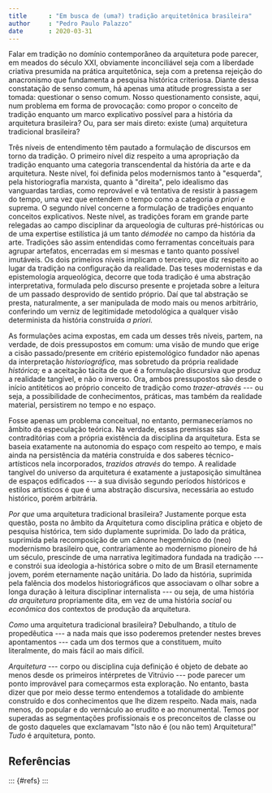```yaml
---
title      : "Em busca de (uma?) tradição arquitetônica brasileira"
author     : "Pedro Paulo Palazzo"
date       : 2020-03-31
---
```


Falar em tradição no domínio contemporâneo da arquitetura pode parecer,
em meados do século XXI, obviamente inconciliável seja com a liberdade
criativa presumida na prática arquitetônica, seja com a pretensa
rejeição do anacronismo que fundamenta a pesquisa histórica criteriosa.
Diante dessa constatação de senso comum, há apenas uma atitude
progressista a ser tomada: questionar o senso comum. Nosso
questionamento consiste, aqui, num problema em forma de provocação: como
propor o conceito de tradição enquanto um marco explicativo possível
para a história da arquitetura brasileira? Ou, para ser mais direto:
existe (uma) arquitetura tradicional brasileira?

Três níveis de entendimento têm pautado a formulação de discursos em
torno da tradição.
O primeiro nível diz respeito a uma apropriação da tradição enquanto uma
categoria transcendental da história da arte e da arquitetura. Neste
nível, foi definida pelos modernismos tanto à "esquerda", pela
historiografia marxista, quanto à "direita", pelo idealismo das
vanguardas tardias, como reprovável e vã tentativa de resistir à
passagem do tempo, uma vez que entendem o tempo como a categoria *a
priori* e suprema.
O segundo nível concerne a formulação de tradições enquanto conceitos
explicativos. Neste nível, as tradições foram em grande parte relegadas
ao campo disciplinar da arqueologia de culturas pré-históricas ou de uma
expertise estilística já um tanto *démodée* no campo da história da
arte. Tradições são assim entendidas como ferramentas conceituais para
agrupar artefatos, encerradas em si mesmas e tanto quanto possível
imutáveis.
Os dois primeiros níveis implicam o terceiro, que diz respeito ao lugar
da tradição na configuração da realidade. Das teses modernistas e da
epistemologia arqueológica, decorre que toda tradição é uma abstração
interpretativa, formulada pelo discurso presente e projetada sobre a
leitura de um passado desprovido de sentido próprio. Daí que tal
abstração se presta, naturalmente, a ser manipulada de modo mais ou
menos arbitrário, conferindo um verniz de legitimidade metodológica a
qualquer visão determinista da história construída *a priori.*

As formulações acima expostas, em cada um desses três níveis, partem, na
verdade, de dois pressupostos em comum: uma visão de mundo que erige a
cisão passado/presente em critério epistemológico fundador não apenas da
interpretação *historiográfica,* mas sobretudo da própria realidade
*histórica;* e a aceitação tácita de que é a formulação discursiva que
produz a realidade tangível, e não o inverso. Ora, ambos pressupostos
são desde o início antitéticos ao próprio conceito de tradição como
*trazer-através* --- ou seja, a possibilidade de conhecimentos,
práticas, mas também da realidade material, persistirem no tempo e no
espaço.

Fosse apenas um problema conceitual, no entanto, permaneceríamos no
âmbito da especulação teórica. Na verdade, essas premissas são
contraditórias com a própria existência da disciplina da arquitetura.
Esta se baseia exatamente na autonomia do espaço com respeito ao tempo,
e mais ainda na persistência da matéria construída e dos saberes
técnico-artísticos nela incorporados, *trazidos através* do tempo.
A realidade tangível do universo da arquitetura é exatamente a
justaposição simultânea de espaços edificados --- a sua divisão segundo
períodos históricos e estilos artísticos é que é uma abstração
discursiva, necessária ao estudo histórico, porém arbitrária.

*Por que* uma arquitetura tradicional brasileira? Justamente porque
esta questão, posta no âmbito da Arquitetura como disciplina prática e
objeto de pesquisa histórica, tem sido duplamente suprimida.
Do lado da prática, suprimida pela recomposição de um cânone hegemônico
do (neo) modernismo brasileiro que, contrariamente ao modernismo
pioneiro de há um século, prescinde de uma narrativa legitimadora
fundada na tradição --- e constrói sua ideologia a-histórica sobre o
mito de um Brasil eternamente jovem, porém eternamente nação unitária.
Do lado da história, suprimida pela falência dos modelos
historiográficos que associavam o olhar sobre a longa duração à leitura
disciplinar internalista --- ou seja, de uma história *da arquitetura*
propriamente dita, em vez de uma história *social* ou *econômica* dos
contextos de produção da arquitetura.

*Como* uma arquitetura tradicional brasileira? Debulhando, a título de
propedêutica --- a nada mais que isso poderemos pretender nestes breves
apontamentos --- cada um dos termos que a constituem, muito
literalmente, do mais fácil ao mais difícil.

*Arquitetura* --- corpo ou disciplina cuja definição é objeto de debate
ao menos desde os primeiros intérpretes de Vitrúvio --- pode parecer um
ponto improvável para começarmos esta exploração. No entanto, basta
dizer que por meio desse termo entendemos a totalidade do ambiente
construído e dos conhecimentos que lhe dizem respeito. Nada mais, nada
menos, do popular e do vernáculo ao erudito e ao monumental. Temos por
superadas as segmentações profissionais e os preconceitos de classe ou
de gosto daqueles que exclamavam "Isto não é (ou não tem) Arquitetura!"
*Tudo* é arquitetura, ponto.

Referências
-----------

::: {#refs}
:::
